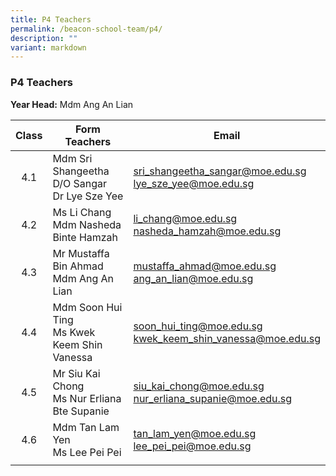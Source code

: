```yaml
---
title: P4 Teachers
permalink: /beacon-school-team/p4/
description: ""
variant: markdown
---
```

### P4 Teachers

**Year Head:** Mdm Ang An Lian

| **Class** | **Form Teachers** | **Email** |
|:---:|---|---|
| 4.1 | Mdm Sri Shangeetha D/O Sangar  <br>Dr Lye Sze Yee | [sri\_shangeetha\_sangar@moe.edu.sg](mailto:sri_shangeetha_sangar@moe.edu.sg)  <br>[lye\_sze\_yee@moe.edu.sg](mailto:lye_sze_yee@moe.edu.sg)   |
| 4.2 | Ms Li Chang  <br>Mdm Nasheda Binte Hamzah | [li\_chang@moe.edu.sg](mailto:li_chang@moe.edu.sg)   <br>[nasheda\_hamzah@moe.edu.sg](mailto:nasheda_hamzah@moe.edu.sg)  |
| 4.3 | Mr Mustaffa Bin Ahmad  <br>Mdm Ang An Lian | [mustaffa\_ahmad@moe.edu.sg](mailto:mustaffa_ahmad@moe.edu.sg)  <br>[ang\_an\_lian@moe.edu.sg](mailto:ang_an_lian@moe.edu.sg)   |
| 4.4 | Mdm Soon Hui Ting  <br>Ms Kwek Keem Shin Vanessa | [soon\_hui\_ting@moe.edu.sg](mailto:soon_hui_ting@moe.edu.sg)  <br>[kwek_keem_shin_vanessa@moe.edu.sg](mailto:kwek_keem_shin_vanessa@moe.edu.sg)   |
| 4.5 | Mr Siu Kai Chong  <br>Ms Nur Erliana Bte Supanie | [siu\_kai\_chong@moe.edu.sg](mailto:siu_kai_chong@moe.edu.sg)  <br>[nur\_erliana\_supanie@moe.edu.sg](mailto:nur_erliana_supanie@moe.edu.sg)   |
| 4.6 | Mdm Tan Lam Yen  <br>Ms Lee Pei Pei | [tan\_lam\_yen@moe.edu.sg](mailto:tan_lam_yen@moe.edu.sg)  <br>[lee\_pei\_pei@moe.edu.sg](mailto:lee_pei_pei@moe.edu.sg)  |
|  |  |  |